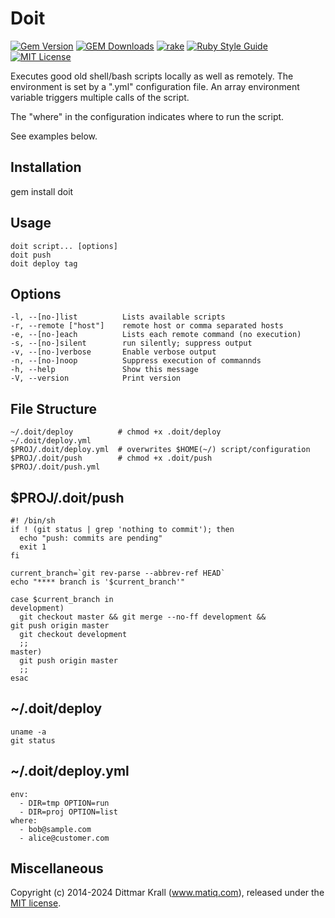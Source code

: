 # Doit

[![Gem Version](https://badge.fury.io/rb/doit.svg)](http://badge.fury.io/rb/doit)
[![GEM Downloads](https://img.shields.io/gem/dt/doit?color=168AFE&logo=ruby&logoColor=FE1616)](https://rubygems.org/gems/doit)
[![rake](https://github.com/matique/doit/actions/workflows/rake.yml/badge.svg)](https://github.com/matique/doit/actions/workflows/rake.yml)
[![Ruby Style Guide](https://img.shields.io/badge/code_style-standard-brightgreen.svg)](https://github.com/standardrb/standard)
[![MIT License](https://img.shields.io/badge/license-MIT-blue.svg)](http://choosealicense.com/licenses/mit/)

Executes good old shell/bash scripts locally as well as remotely.
The environment is set by a ".yml" configuration file.
An array environment variable triggers multiple calls of the script.

The "where" in the configuration indicates where to run the script.

See examples below.

## Installation

  gem install doit

## Usage

    doit script... [options]
    doit push
    doit deploy tag

## Options

    -l, --[no-]list          Lists available scripts
    -r, --remote ["host"]    remote host or comma separated hosts
    -e, --[no-]each          Lists each remote command (no execution)
    -s, --[no-]silent        run silently; suppress output
    -v, --[no-]verbose       Enable verbose output
    -n, --[no-]noop          Suppress execution of commannds
    -h, --help               Show this message
    -V, --version            Print version


## File Structure

    ~/.doit/deploy          # chmod +x .doit/deploy
    ~/.doit/deploy.yml
    $PROJ/.doit/deploy.yml  # overwrites $HOME(~/) script/configuration
    $PROJ/.doit/push        # chmod +x .doit/push
    $PROJ/.doit/push.yml

## $PROJ/.doit/push

    #! /bin/sh
    if ! (git status | grep 'nothing to commit'); then
      echo "push: commits are pending"
      exit 1
    fi

    current_branch=`git rev-parse --abbrev-ref HEAD`
    echo "**** branch is '$current_branch'"

    case $current_branch in
    development)
      git checkout master && git merge --no-ff development &&
	git push origin master
      git checkout development
      ;;
    master)
      git push origin master
      ;;
    esac

## ~/.doit/deploy

    uname -a
    git status

## ~/.doit/deploy.yml

    env:
      - DIR=tmp OPTION=run
      - DIR=proj OPTION=list
    where:
      - bob@sample.com
      - alice@customer.com

## Miscellaneous

Copyright (c) 2014-2024 Dittmar Krall (www.matiq.com),
released under the [MIT license](https://opensource.org/licenses/MIT).
